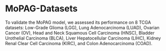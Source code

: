 # MoPAG-Datasets
To validate the MoPAG model, we assessed its  performance on 8 TCGA  datasets: Low-Grade Glioma (LGG), Lung Adenocarcinoma (LUAD), Ovarian Cancer (OV), Head and Neck Squamous Cell Carcinoma (HNSC), Bladder Urothelial Carcinoma (BLCA), Liver Hepatocellular Carcinoma (LIHC), Kidney Renal Clear Cell Carcinoma (KIRC), and Colon Adenocarcinoma (COAD).
